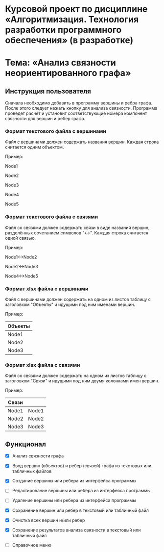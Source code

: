 # Курсовой проект по дисциплине «Алгоритмизация. Технология разработки программного обеспечения» (в разработке)

# Тема: «Анализ связности неориентированного графа»

## Инструкция пользователя

Сначала необходимо добавить в программу вершины и ребра графа. После этого следует нажать кнопку для анализа связности. Программа проведет расчёт и установит соответствующие номера компонент связности для вершин и ребер графа.

### Формат текстового файла с вершинами

Файл с вершинами должен содержать названия вершин. Каждая строка считается одним объектом.

Пример:

Node1

Node2

Node3

Node4

Node5

### Формат текстового файла с связями

Файл со связями должен содержать связи в виде названий вершин, разделённых сочетанием символов "<->". Каждая строка считается одной связью.

Пример:

Node1<->Node2

Node2<->Node3

Node4<->Node5

### Формат xlsx файла с вершинами

Файл с вершинами должен содержать на одном из листов таблицу с заголовком "Объекты" и идущими под ним именами вершин.

Пример:

| Объекты |
|---------|
| Node1   |
| Node2   |
| Node3   |

### Формат xlsx файла с связями

Файл со связями должен содержать на одном из листов таблицу с заголовком "Связи" и идущими под ним двумя колонками имен вершин.

Пример:

| Связи |       |
|------ |-------|
| Node1 | Node1 |
| Node2 | Node2 |
| Node3 | Node3 |

## Функционал

- [x] Анализ связности графа
- [x] Ввод вершин (объектов) и ребер (связей) графа из текстовых или табличных файлов
- [x] Создание вершины или ребера из интерфейса программы
- [ ] Редактирование вершины или ребера из интерфейса программы
- [ ] Удаление вершины или ребера из интерфейса программы
- [x] Сохранение вершин или ребер в текстовый или табличный файл
- [x] Очистка всех вершин и/или ребер
- [x] Сохранение результатов анализа связности в текстовый или табличный файл
- [ ] Справочное меню


